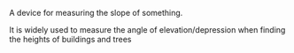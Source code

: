 A device for measuring the slope of something.

It is widely used to measure the angle of elevation/depression when
finding the heights of buildings and trees
